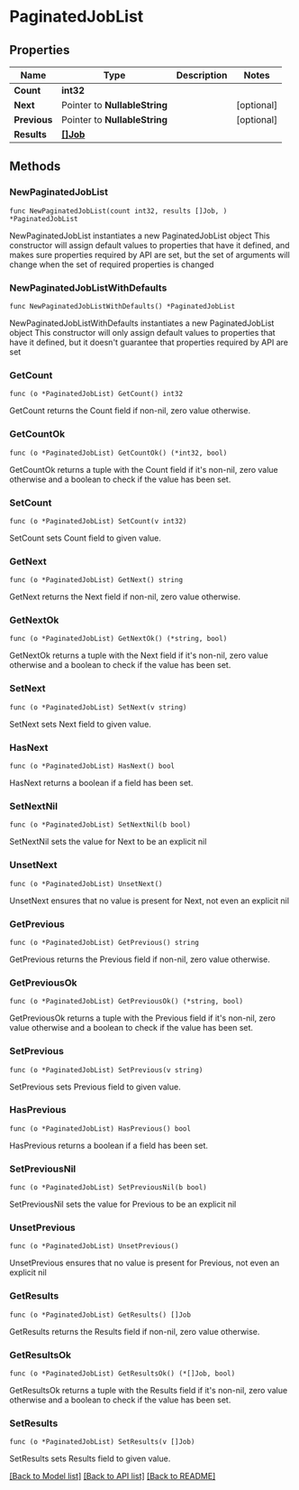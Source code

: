# PaginatedJobList

## Properties

Name | Type | Description | Notes
------------ | ------------- | ------------- | -------------
**Count** | **int32** |  | 
**Next** | Pointer to **NullableString** |  | [optional] 
**Previous** | Pointer to **NullableString** |  | [optional] 
**Results** | [**[]Job**](Job.md) |  | 

## Methods

### NewPaginatedJobList

`func NewPaginatedJobList(count int32, results []Job, ) *PaginatedJobList`

NewPaginatedJobList instantiates a new PaginatedJobList object
This constructor will assign default values to properties that have it defined,
and makes sure properties required by API are set, but the set of arguments
will change when the set of required properties is changed

### NewPaginatedJobListWithDefaults

`func NewPaginatedJobListWithDefaults() *PaginatedJobList`

NewPaginatedJobListWithDefaults instantiates a new PaginatedJobList object
This constructor will only assign default values to properties that have it defined,
but it doesn't guarantee that properties required by API are set

### GetCount

`func (o *PaginatedJobList) GetCount() int32`

GetCount returns the Count field if non-nil, zero value otherwise.

### GetCountOk

`func (o *PaginatedJobList) GetCountOk() (*int32, bool)`

GetCountOk returns a tuple with the Count field if it's non-nil, zero value otherwise
and a boolean to check if the value has been set.

### SetCount

`func (o *PaginatedJobList) SetCount(v int32)`

SetCount sets Count field to given value.


### GetNext

`func (o *PaginatedJobList) GetNext() string`

GetNext returns the Next field if non-nil, zero value otherwise.

### GetNextOk

`func (o *PaginatedJobList) GetNextOk() (*string, bool)`

GetNextOk returns a tuple with the Next field if it's non-nil, zero value otherwise
and a boolean to check if the value has been set.

### SetNext

`func (o *PaginatedJobList) SetNext(v string)`

SetNext sets Next field to given value.

### HasNext

`func (o *PaginatedJobList) HasNext() bool`

HasNext returns a boolean if a field has been set.

### SetNextNil

`func (o *PaginatedJobList) SetNextNil(b bool)`

 SetNextNil sets the value for Next to be an explicit nil

### UnsetNext
`func (o *PaginatedJobList) UnsetNext()`

UnsetNext ensures that no value is present for Next, not even an explicit nil
### GetPrevious

`func (o *PaginatedJobList) GetPrevious() string`

GetPrevious returns the Previous field if non-nil, zero value otherwise.

### GetPreviousOk

`func (o *PaginatedJobList) GetPreviousOk() (*string, bool)`

GetPreviousOk returns a tuple with the Previous field if it's non-nil, zero value otherwise
and a boolean to check if the value has been set.

### SetPrevious

`func (o *PaginatedJobList) SetPrevious(v string)`

SetPrevious sets Previous field to given value.

### HasPrevious

`func (o *PaginatedJobList) HasPrevious() bool`

HasPrevious returns a boolean if a field has been set.

### SetPreviousNil

`func (o *PaginatedJobList) SetPreviousNil(b bool)`

 SetPreviousNil sets the value for Previous to be an explicit nil

### UnsetPrevious
`func (o *PaginatedJobList) UnsetPrevious()`

UnsetPrevious ensures that no value is present for Previous, not even an explicit nil
### GetResults

`func (o *PaginatedJobList) GetResults() []Job`

GetResults returns the Results field if non-nil, zero value otherwise.

### GetResultsOk

`func (o *PaginatedJobList) GetResultsOk() (*[]Job, bool)`

GetResultsOk returns a tuple with the Results field if it's non-nil, zero value otherwise
and a boolean to check if the value has been set.

### SetResults

`func (o *PaginatedJobList) SetResults(v []Job)`

SetResults sets Results field to given value.



[[Back to Model list]](../README.md#documentation-for-models) [[Back to API list]](../README.md#documentation-for-api-endpoints) [[Back to README]](../README.md)


